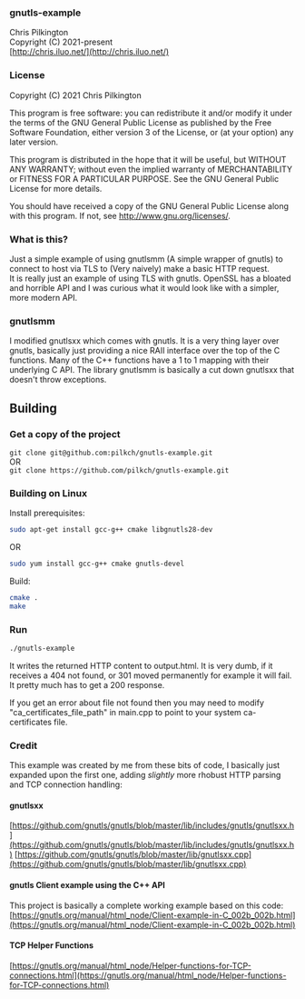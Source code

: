 ### gnutls-example  
 Chris Pilkington  
 Copyright (C) 2021-present  
 [http://chris.iluo.net/](http://chris.iluo.net/)

### License

Copyright (C) 2021  Chris Pilkington

This program is free software: you can redistribute it and/or modify
it under the terms of the GNU General Public License as published by
the Free Software Foundation, either version 3 of the License, or
(at your option) any later version.

This program is distributed in the hope that it will be useful,
but WITHOUT ANY WARRANTY; without even the implied warranty of
MERCHANTABILITY or FITNESS FOR A PARTICULAR PURPOSE.  See the
GNU General Public License for more details.

You should have received a copy of the GNU General Public License
along with this program.  If not, see <http://www.gnu.org/licenses/>.

### What is this?

Just a simple example of using gnutlsmm (A simple wrapper of gnutls) to connect to host via TLS to (Very naively) make a basic HTTP request.  
It is really just an example of using TLS with gnutls.  OpenSSL has a bloated and horrible API and I was curious what it would look like with a simpler, more modern API.

### gnutlsmm

I modified gnutlsxx which comes with gnutls.  It is a very thing layer over gnutls, basically just providing a nice RAII interface over the top of the C functions.  Many of the C++ functions have a 1 to 1 mapping with their underlying C API.  The library gnutlsmm is basically a cut down gnutlsxx that doesn't throw exceptions.

## Building

### Get a copy of the project

`git clone git@github.com:pilkch/gnutls-example.git`  
OR  
`git clone https://github.com/pilkch/gnutls-example.git`  

### Building on Linux

Install prerequisites:
```bash
sudo apt-get install gcc-g++ cmake libgnutls28-dev
```
OR
```bash
sudo yum install gcc-g++ cmake gnutls-devel
```

Build:
```bash
cmake .
make
```

### Run

```bash
./gnutls-example
```

It writes the returned HTTP content to output.html.  It is very dumb, if it receives a 404 not found, or 301 moved permanently for example it will fail.  It pretty much has to get a 200 response.

If you get an error about file not found then you may need to modify "ca_certificates_file_path" in main.cpp to point to your system ca-certificates file.

### Credit

This example was created by me from these bits of code, I basically just expanded upon the first one, adding *slightly* more rhobust HTTP parsing and TCP connection handling:

#### gnutlsxx

[https://github.com/gnutls/gnutls/blob/master/lib/includes/gnutls/gnutlsxx.h](https://github.com/gnutls/gnutls/blob/master/lib/includes/gnutls/gnutlsxx.h)
[https://github.com/gnutls/gnutls/blob/master/lib/gnutlsxx.cpp](https://github.com/gnutls/gnutls/blob/master/lib/gnutlsxx.cpp)

#### gnutls Client example using the C++ API

This project is basically a complete working example based on this code:  
[https://gnutls.org/manual/html_node/Client-example-in-C_002b_002b.html](https://gnutls.org/manual/html_node/Client-example-in-C_002b_002b.html)

#### TCP Helper Functions

[https://gnutls.org/manual/html_node/Helper-functions-for-TCP-connections.html](https://gnutls.org/manual/html_node/Helper-functions-for-TCP-connections.html)
